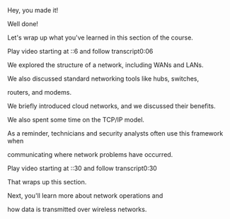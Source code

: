 Hey, you made it! 

Well done! 

Let's wrap up what you've learned in this section of the course.

Play video starting at ::6 and follow transcript0:06

We explored the structure of a network, including WANs and LANs. 

We also discussed standard networking tools like hubs, switches, 

routers, and modems. 

We briefly introduced cloud networks, and we discussed their benefits. 

We also spent some time on the TCP/IP model. 

As a reminder, technicians and security analysts often use this framework when 

communicating where network problems have occurred.

Play video starting at ::30 and follow transcript0:30

That wraps up this section. 

Next, you'll learn more about network operations and 

how data is transmitted over wireless networks.